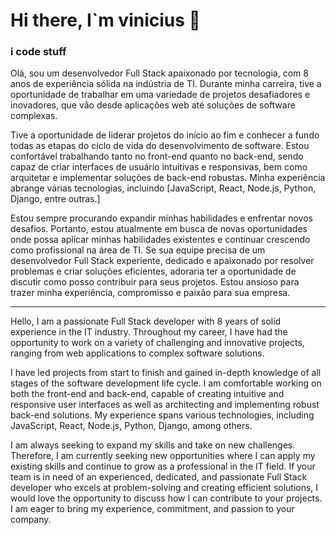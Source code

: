 <center>
<h1 align="justify">
  Hi there, I`m vinicius 👋 
</h1>
<h3 align="justify"> i code stuff</h3>
</center>

Olá, sou um desenvolvedor Full Stack apaixonado por tecnologia, com 8 anos de experiência sólida na indústria de TI. Durante minha carreira, tive a oportunidade de trabalhar em uma variedade de projetos desafiadores e inovadores, que vão desde aplicações web até soluções de software complexas.

Tive a oportunidade de liderar projetos do início ao fim e conhecer a fundo todas as etapas do ciclo de vida do desenvolvimento de software. Estou confortável trabalhando tanto no front-end quanto no back-end, sendo capaz de criar interfaces de usuário intuitivas e responsivas, bem como arquitetar e implementar soluções de back-end robustas. Minha experiência abrange várias tecnologias, incluindo [JavaScript, React, Node.js, Python, Django, entre outras.]

Estou sempre procurando expandir minhas habilidades e enfrentar novos desafios. Portanto, estou atualmente em busca de novas oportunidades onde possa aplicar minhas habilidades existentes e continuar crescendo como profissional na área de TI. Se sua equipe precisa de um desenvolvedor Full Stack experiente, dedicado e apaixonado por resolver problemas e criar soluções eficientes, adoraria ter a oportunidade de discutir como posso contribuir para seus projetos. Estou ansioso para trazer minha experiência, compromisso e paixão para sua empresa.

------------------------------------------------------------------------------------------------------------------------------------------------------------------------------------------                                                                                       
                                                                                        
Hello, I am a passionate Full Stack developer with 8 years of solid experience in the IT industry. Throughout my career, I have had the opportunity to work on a variety of challenging and innovative projects, ranging from web applications to complex software solutions.

I have led projects from start to finish and gained in-depth knowledge of all stages of the software development life cycle. I am comfortable working on both the front-end and back-end, capable of creating intuitive and responsive user interfaces as well as architecting and implementing robust back-end solutions. My experience spans various technologies, including JavaScript, React, Node.js, Python, Django, among others.

I am always seeking to expand my skills and take on new challenges. Therefore, I am currently seeking new opportunities where I can apply my existing skills and continue to grow as a professional in the IT field. If your team is in need of an experienced, dedicated, and passionate Full Stack developer who excels at problem-solving and creating efficient solutions, I would love the opportunity to discuss how I can contribute to your projects. I am eager to bring my experience, commitment, and passion to your company.
                                                                                        
